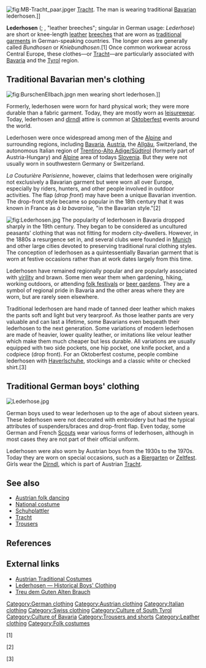 ![](MB-Tracht_paar.jpg "fig:MB-Tracht_paar.jpg")er
[Tracht](Tracht "wikilink"). The man is wearing traditional
[Bavarian](Bavaria "wikilink") lederhosen.\]\]

**Lederhosen** (; , "leather breeches"; singular in German usage:
*Lederhose*) are short or knee-length [leather](leather "wikilink")
[breeches](breeches "wikilink") that are worn as [traditional
garments](folk_costume "wikilink") in German-speaking countries. The
longer ones are generally called *Bundhosen* or *Kniebundhosen*.[1] Once
common workwear across Central Europe, these clothes—or
[Tracht](Tracht "wikilink")—are particularly associated with
[Bavaria](Bavaria "wikilink") and the
[Tyrol](Tyrol–South_Tyrol–Trentino_Euroregion "wikilink") region.

## Traditional Bavarian men's clothing

![](BurschenEllbach.jpg "fig:BurschenEllbach.jpg")n men wearing short
lederhosen.\]\]

Formerly, lederhosen were worn for hard physical work; they were more
durable than a fabric garment. Today, they are mostly worn as
[leisurewear](leisure "wikilink"). Today, lederhosen and
[dirndl](dirndl "wikilink") attire is common at
[Oktoberfest](Oktoberfest "wikilink") events around the world.

Lederhosen were once widespread among men of the
[Alpine](Alps "wikilink") and surrounding regions, including
[Bavaria](Bavaria "wikilink"), [Austria](Austria "wikilink"), the
[Allgäu](Allgäu "wikilink"), Switzerland, the autonomous Italian region
of [Trentino-Alto
Adige/Südtirol](Trentino-Alto_Adige/Südtirol "wikilink") (formerly part
of Austria-Hungary) and [Alpine](Alps "wikilink") area of todays
[Slovenia](Slovenia "wikilink"). But they were not usually worn in
southwestern Germany or Switzerland.

*La Couturière Parisienne*, however, claims that lederhosen were
originally not exclusively a Bavarian garment but were worn all over
Europe, especially by riders, hunters, and other people involved in
outdoor activities. The flap (*drop front*) may have been a unique
Bavarian invention. The drop-front style became so popular in the 18th
century that it was known in France as *à la bavaroise,* "in the
Bavarian style."[2]

![](Lederhosen.jpg "fig:Lederhosen.jpg") The popularity of lederhosen in
Bavaria dropped sharply in the 19th century. They began to be considered
as uncultured peasants' clothing that was not fitting for modern
city-dwellers. However, in the 1880s a resurgence set in, and several
clubs were founded in [Munich](Munich "wikilink") and other large cities
devoted to preserving traditional rural clothing styles. The conception
of lederhosen as a quintessentially Bavarian garment that is worn at
festive occasions rather than at work dates largely from this time.

Lederhosen have remained regionally popular and are popularly associated
with [virility](virility "wikilink") and brawn. Some men wear them when
gardening, hiking, working outdoors, or attending [folk
festivals](festival "wikilink") or [beer
gardens](Biergarten "wikilink"). They are a symbol of regional pride in
Bavaria and the other areas where they are worn, but are rarely seen
elsewhere.

Traditional lederhosen are hand made of tanned deer leather which makes
the pants soft and light but very tearproof. As those leather pants are
very valuable and can last a lifetime, some Bavarians even bequeath
their lederhosen to the next generation. Some variations of modern
lederhosen are made of heavier, lower quality leather, or imitations
like velour leather which make them much cheaper but less durable. All
variations are usually equipped with two side pockets, one hip pocket,
one knife pocket, and a codpiece (drop front). For an Oktoberfest
costume, people combine lederhosen with
[Haverlschuhe](Haferlschuh "wikilink"), stockings and a classic white or
checked shirt.[3]

## Traditional German boys' clothing

![](Lederhose.jpg "Lederhose.jpg")

German boys used to wear lederhosen up to the age of about sixteen
years. These lederhosen were not decorated with embroidery but had the
typical attributes of suspenders/braces and drop-front flap. Even today,
some German and French [Scouts](Scout_(Scouting) "wikilink") wear
various forms of lederhosen, although in most cases they are not part of
their official uniform.

Lederhosen were also worn by Austrian boys from the 1930s to the 1970s.
Today they are worn on special occasions, such as a
[Biergarten](Biergarten "wikilink") or [Zeltfest](Zeltfest "wikilink").
Girls wear the [Dirndl](Dirndl "wikilink"), which is part of Austrian
[Tracht](Tracht "wikilink").

## See also

-   [Austrian folk dancing](Austrian_folk_dance "wikilink")
-   [National costume](National_costume "wikilink")
-   [Schuhplattler](Schuhplattler "wikilink")
-   [Tracht](Tracht "wikilink")
-   [Trousers](Trousers "wikilink")

## References

## External links

-   [Austrian Traditional
    Costumes](http://www.postrealism.com/lederhosen.htm)
-   [Lederhosen — Historical Boys'
    Clothing](http://histclo.com/Style/casual/leder.html)
-   [Treu dem Guten Alten
    Brauch](https://web.archive.org/web/20080116073616/http://www.bavariandancers.com/)

[Category:German clothing](Category:German_clothing "wikilink")
[Category:Austrian clothing](Category:Austrian_clothing "wikilink")
[Category:Italian clothing](Category:Italian_clothing "wikilink")
[Category:Swiss clothing](Category:Swiss_clothing "wikilink")
[Category:Culture of South
Tyrol](Category:Culture_of_South_Tyrol "wikilink") [Category:Culture of
Bavaria](Category:Culture_of_Bavaria "wikilink") [Category:Trousers and
shorts](Category:Trousers_and_shorts "wikilink") [Category:Leather
clothing](Category:Leather_clothing "wikilink") [Category:Folk
costumes](Category:Folk_costumes "wikilink")

[1]

[2]

[3]